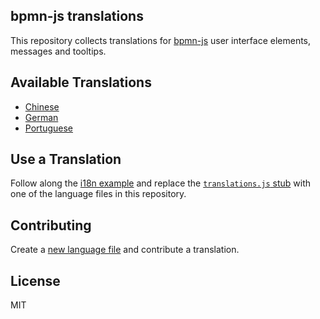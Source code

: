 ## bpmn-js translations

This repository collects translations for [bpmn-js](https://github.com/bpmn-io/bpmn-js) user interface elements, messages and tooltips.


## Available Translations

* [Chinese](./translations/chinese.js)
* [German](./translations/german.js)
* [Portuguese](./translations/pt.js)


## Use a Translation

Follow along the [i18n example](https://github.com/bpmn-io/bpmn-js-examples/tree/master/i18n) and replace the [`translations.js` stub](https://github.com/bpmn-io/bpmn-js-examples/blob/master/i18n/app/customTranslate/translations.js) with one of the language files in this repository.


## Contributing

Create a [new language file](https://github.com/bpmn-io/bpmn-js-i18n/new/master/translations) and contribute a translation.


## License

MIT

